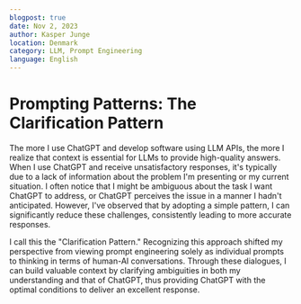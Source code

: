 ```yaml
---
blogpost: true
date: Nov 2, 2023
author: Kasper Junge
location: Denmark
category: LLM, Prompt Engineering
language: English
---
```


# Prompting Patterns: The Clarification Pattern

The more I use ChatGPT and develop software using LLM APIs, the more I realize that context is essential for LLMs to provide high-quality answers. When I use ChatGPT and receive unsatisfactory responses, it's typically due to a lack of information about the problem I'm presenting or my current situation. I often notice that I might be ambiguous about the task I want ChatGPT to address, or ChatGPT perceives the issue in a manner I hadn't anticipated. However, I've observed that by adopting a simple pattern, I can significantly reduce these challenges, consistently leading to more accurate responses.

I call this the "Clarification Pattern." Recognizing this approach shifted my perspective from viewing prompt engineering solely as individual prompts to thinking in terms of human-AI conversations. Through these dialogues, I can build valuable context by clarifying ambiguities in both my understanding and that of ChatGPT, thus providing ChatGPT with the optimal conditions to deliver an excellent response.